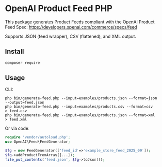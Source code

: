 # OpenAI Product Feed PHP

This package generates Product Feeds compliant with the OpenAI Product Feed Spec:
https://developers.openai.com/commerce/specs/feed

Supports JSON (feed wrapper), CSV (flattened), and XML output.

## Install

```bash
composer require
```

## Usage

CLI:

```
php bin/generate-feed.php --input=examples/products.json --format=json --output=feed.json
php bin/generate-feed.php --input=examples/products.csv --format=csv  > feed.csv
php bin/generate-feed.php --input=examples/products.json --format=xml  > feed.xml
```

Or via code:

```php
require 'vendor/autoload.php';
use OpenAI\Feed\FeedGenerator;

$fg = new FeedGenerator(['feed_id'=>'example_store_feed_2025_09']);
$fg->addProductFromArray([...]);
file_put_contents('feed.json', $fg->toJson());
```
